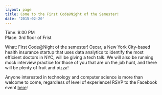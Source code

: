 ```yaml
---
layout: page
title: Come to the First Code@Night of the Semester!
date: '2015-02-20'
---
```

Time: 9:00 PM  
Place: 3rd floor of Frist

What: First Code@Night of the semester! Oscar, a New York City-based health insurance startup that uses data analytics to identify the most efficient doctors in NYC, will be giving a tech talk. 
We will also be running mock interview practice for those of you that are on the job hunt, and there will be plenty of fruit and pizza! 

Anyone interested in technology and computer science is more than welcome to come, regardless of level of experience! RSVP to the Facebook event [here](https://www.facebook.com/events/603009699798546/?ref_newsfeed_story_type=regular)!